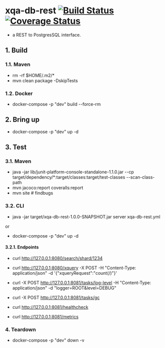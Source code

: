 # xqa-db-rest [![Build Status](https://travis-ci.org/jameshnsears/xqa-db-rest.svg?branch=master)](https://travis-ci.org/jameshnsears/xqa-db-rest) [![Coverage Status](https://coveralls.io/repos/github/jameshnsears/xqa-db-rest/badge.svg?branch=master)](https://coveralls.io/github/jameshnsears/xqa-db-rest?branch=master)
* a REST to PostgresSQL interface.

## 1. Build

### 1.1. Maven
* rm -rf $HOME/.m2/*
* mvn clean package -DskipTests

### 1.2. Docker
* docker-compose -p "dev" build --force-rm

## 2. Bring up
* docker-compose -p "dev" up -d

## 3. Test

### 3.1. Maven
* java -jar lib/junit-platform-console-standalone-1.1.0.jar --cp target/dependency/*:target/classes:target/test-classes --scan-class-path
* mvn jacoco:report coveralls:report
* mvn site  # findbugs

### 3.2. CLI
* java -jar target/xqa-db-rest-1.0.0-SNAPSHOT.jar server xqa-db-rest.yml

or

* docker-compose -p "dev" up -d

#### 3.2.1. Endpoints
* curl http://127.0.0.1:8080/search/shard/1234
* curl http://127.0.0.1:8080/xquery -X POST -H "Content-Type: application/json" -d '{"xqueryRequest":"count(/)"}'

* curl -X POST http://127.0.0.1:8081/tasks/log-level -H "Content-Type: application/json" -d "logger=ROOT&level=DEBUG"
* curl -X POST http://127.0.0.1:8081/tasks/gc
* curl http://127.0.0.1:8081/healthcheck
* curl http://127.0.0.1:8081/metrics

### 4. Teardown
* docker-compose -p "dev" down -v
